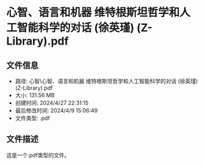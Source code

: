 ﻿# 心智、语言和机器 维特根斯坦哲学和人工智能科学的对话 (徐英瑾) (Z-Library).pdf

## 文件信息
- 路径: 心智\心智、语言和机器 维特根斯坦哲学和人工智能科学的对话 (徐英瑾) (Z-Library).pdf
- 大小: 131.56 MB
- 创建时间: 2024/4/27 22:31:15
- 最后修改时间: 2024/4/9 15:06:49
- 文件类型: .pdf

## 文件描述
这是一个.pdf类型的文件。

